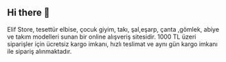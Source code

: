 ## Hi there 👋
Elif Store, tesettür elbise, çocuk giyim, takı, şal,eşarp, çanta ,gömlek, abiye ve takım modelleri sunan bir online alışveriş sitesidir. 1000 TL üzeri siparişler için ücretsiz kargo imkanı, hızlı teslimat ve aynı gün kargo imkanı ile sipariş alınmaktadır.
<!--
**elifstore/elifstore** is a ✨ _special_ ✨ repository because its `README.md` (this file) appears on your GitHub profile.

Here are some ideas to get you started:

- 🔭 I’m currently working on ...
- 🌱 I’m currently learning ...
- 👯 I’m looking to collaborate on ...
- 🤔 I’m looking for help with ...
- 💬 Ask me about ...
- 📫 How to reach me: ...
- 😄 Pronouns: ...
- ⚡ Fun fact: ...
-->
